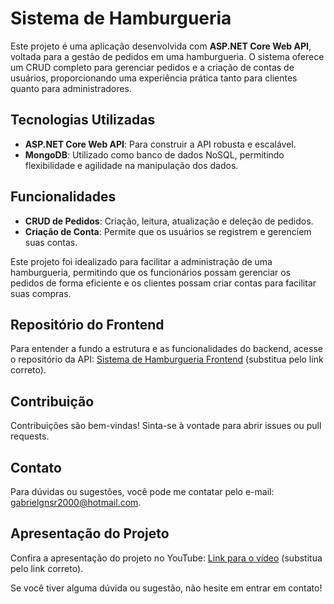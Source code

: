 # Sistema de Hamburgueria

Este projeto é uma aplicação desenvolvida com **ASP.NET Core Web API**, voltada para a gestão de pedidos em uma hamburgueria. O sistema oferece um CRUD completo para gerenciar pedidos e a criação de contas de usuários, proporcionando uma experiência prática tanto para clientes quanto para administradores.

## Tecnologias Utilizadas

- **ASP.NET Core Web API**: Para construir a API robusta e escalável.
- **MongoDB**: Utilizado como banco de dados NoSQL, permitindo flexibilidade e agilidade na manipulação dos dados.

## Funcionalidades

- **CRUD de Pedidos**: Criação, leitura, atualização e deleção de pedidos.
- **Criação de Conta**: Permite que os usuários se registrem e gerenciem suas contas.

Este projeto foi idealizado para facilitar a administração de uma hamburgueria, permitindo que os funcionários possam gerenciar os pedidos de forma eficiente e os clientes possam criar contas para facilitar suas compras.

## Repositório do Frontend

Para entender a fundo a estrutura e as funcionalidades do backend, acesse o repositório da API: [Sistema de Hamburgueria Frontend](https://github.com/GabrielFernandesO/BurgerMongoFrontEnd) (substitua pelo link correto).

## Contribuição

Contribuições são bem-vindas! Sinta-se à vontade para abrir issues ou pull requests.

## Contato

Para dúvidas ou sugestões, você pode me contatar pelo e-mail: [gabrielgnsr2000@hotmail.com](mailto:gabrielgnsr2000@hotmail.com).

## Apresentação do Projeto

Confira a apresentação do projeto no YouTube: [Link para o vídeo](https://www.youtube.com) (substitua pelo link correto).

Se você tiver alguma dúvida ou sugestão, não hesite em entrar em contato!

